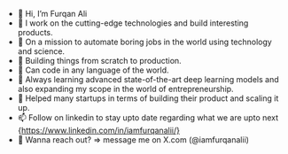 - 👋 Hi, I’m Furqan Ali
- 👀 I work on the cutting-edge technologies and build interesting products.
- 👀 On a mission to automate boring jobs in the world using technology and science. 
- 🌱 Building things from scratch to production. 
- 🌱 Can code in any language of the world.
- 🌱 Always learning advanced state-of-the-art deep learning models and also expanding my scope in the world of entrepreneurship.  
- 👀 Helped many startups in terms of building their product and scaling it up. 
- 📫 Follow on linkedin to stay upto date regarding what we are upto next {https://www.linkedin.com/in/iamfurqanalii/}
- 👀 Wanna reach out? => message me on X.com (@iamfurqanalii)

<!---
furqan4545/furqan4545 is a ✨ special ✨ repository because its `README.md` (this file) appears on your GitHub profile.
You can click the Preview link to take a look at your changes.
--->

